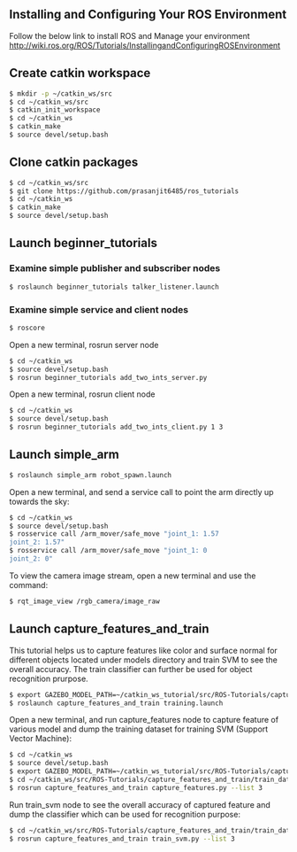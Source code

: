 
## Installing and Configuring Your ROS Environment

Follow the below link to install ROS and Manage your environment
http://wiki.ros.org/ROS/Tutorials/InstallingandConfiguringROSEnvironment

## Create catkin workspace

```sh
$ mkdir -p ~/catkin_ws/src
$ cd ~/catkin_ws/src
$ catkin_init_workspace
$ cd ~/catkin_ws
$ catkin_make
$ source devel/setup.bash
```

## Clone catkin packages

```sh
$ cd ~/catkin_ws/src
$ git clone https://github.com/prasanjit6485/ros_tutorials
$ cd ~/catkin_ws
$ catkin_make
$ source devel/setup.bash
```

## Launch beginner_tutorials

### Examine simple publisher and subscriber nodes

```sh
$ roslaunch beginner_tutorials talker_listener.launch
```

### Examine simple service and client nodes

```sh
$ roscore
```

Open a new terminal, rosrun server node
```sh
$ cd ~/catkin_ws
$ source devel/setup.bash
$ rosrun beginner_tutorials add_two_ints_server.py
```

Open a new terminal, rosrun client node
```sh
$ cd ~/catkin_ws
$ source devel/setup.bash
$ rosrun beginner_tutorials add_two_ints_client.py 1 3
```

## Launch simple_arm

```sh
$ roslaunch simple_arm robot_spawn.launch
```

Open a new terminal, and send a service call to point the arm directly up towards the sky:
```sh
$ cd ~/catkin_ws
$ source devel/setup.bash
$ rosservice call /arm_mover/safe_move "joint_1: 1.57
joint_2: 1.57"
$ rosservice call /arm_mover/safe_move "joint_1: 0
joint_2: 0"
```

To view the camera image stream, open a new terminal and use the command:
```sh
$ rqt_image_view /rgb_camera/image_raw
```

## Launch capture_features_and_train

This tutorial helps us to capture features like color and surface normal for different objects located under models directory and train SVM to see the overall accuracy. The train classifier can further be used for object recognition prurpose.

```sh
$ export GAZEBO_MODEL_PATH=~/catkin_ws_tutorial/src/ROS-Tutorials/capture_features_and_train/models
$ roslaunch capture_features_and_train training.launch
```

Open a new terminal, and run capture_features node to capture feature of various model and dump the training dataset for training SVM (Support Vector Machine):
```sh
$ cd ~/catkin_ws
$ source devel/setup.bash
$ export GAZEBO_MODEL_PATH=~/catkin_ws_tutorial/src/ROS-Tutorials/capture_features_and_train/models
$ cd ~/catkin_ws/src/ROS-Tutorials/capture_features_and_train/train_datasets
$ rosrun capture_features_and_train capture_features.py --list 3
```

Run train_svm node to see the overall accuracy of captured feature and dump the classifier which can be used for recognition purpose:
```sh
$ cd ~/catkin_ws/src/ROS-Tutorials/capture_features_and_train/train_datasets
$ rosrun capture_features_and_train train_svm.py --list 3
```
